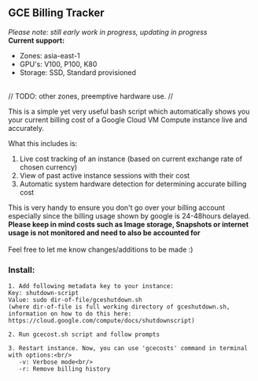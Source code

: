 ## GCE Billing Tracker

<i> Please note: still early work in progress, updating in progress </i>
<br/>
<b> Current support: </b>

* Zones: asia-east-1<br/>
* GPU's: V100, P100, K80 <br/>
* Storage: SSD, Standard provisioned 
<br/>
// TODO: other zones, preemptive hardware use. //

<br/>

This is a simple yet very useful bash script which automatically shows you your current billing cost of a Google Cloud VM Compute instance live and accurately.

What this includes is:
1. Live cost tracking of an instance (based on current exchange rate of chosen currency) 
2. View of past active instance sessions with their cost
3. Automatic system hardware detection for determining accurate billing cost

This is very handy to ensure you don't go over your billing account especially since the billing usage shown by google is 24-48hours delayed. <br/>
<b> Please keep in mind costs such as Image storage, Snapshots or internet usage is not monitored and need to also be accounted for </b>
<br/>
<br/>
Feel free to let me know changes/additions to be made :)
<br/>
### Install:
```
1. Add following metadata key to your instance:
Key: shutdown-script
Value: sudo dir-of-file/gceshutdown.sh
(where dir-of-file is full working directory of gceshutdown.sh, information on how to do this here: https://cloud.google.com/compute/docs/shutdownscript)

2. Run gcecost.sh script and follow prompts

3. Restart instance. Now, you can use 'gcecosts' command in terminal with options:<br/>
   -v: Verbose mode<br/>
   -r: Remove billing history
```
